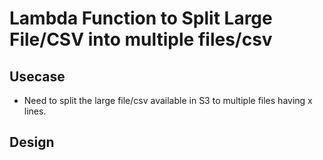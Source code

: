# Lambda Function to Split Large File/CSV into multiple files/csv

## Usecase
* Need to split the large file/csv available in S3 to multiple files having x lines.

## Design

